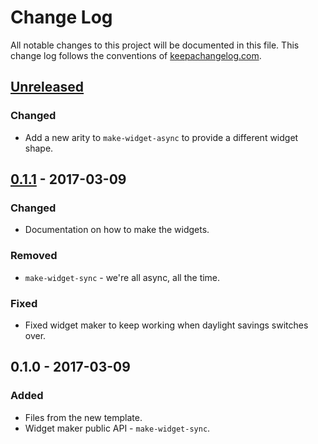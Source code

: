 # Change Log
All notable changes to this project will be documented in this file. This change log follows the conventions of [keepachangelog.com](http://keepachangelog.com/).

## [Unreleased]
### Changed
- Add a new arity to `make-widget-async` to provide a different widget shape.

## [0.1.1] - 2017-03-09
### Changed
- Documentation on how to make the widgets.

### Removed
- `make-widget-sync` - we're all async, all the time.

### Fixed
- Fixed widget maker to keep working when daylight savings switches over.

## 0.1.0 - 2017-03-09
### Added
- Files from the new template.
- Widget maker public API - `make-widget-sync`.

[Unreleased]: https://github.com/your-name/statechart/compare/0.1.1...HEAD
[0.1.1]: https://github.com/your-name/statechart/compare/0.1.0...0.1.1
